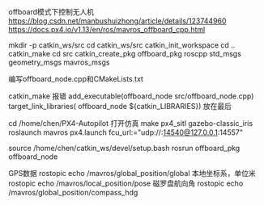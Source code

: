 offboard模式下控制无人机
https://blog.csdn.net/manbushuizhong/article/details/123744960
https://docs.px4.io/v1.13/en/ros/mavros_offboard_cpp.html

mkdir -p catkin_ws/src
cd catkin_ws/src
catkin_init_workspace
cd ..
catkin_make
cd src
catkin_create_pkg offboard_pkg roscpp std_msgs geometry_msgs mavros_msgs

编写offboard_node.cpp和CMakeLists.txt

catkin_make
报错
add_executable(offboard_node src/offboard_node.cpp)
target_link_libraries( offboard_node ${catkin_LIBRARIES})
放在最后

cd /home/chen/PX4-Autopilot
打开仿真
make px4_sitl gazebo-classic_iris
roslaunch mavros px4.launch fcu_url:="udp://:14540@127.0.0.1:14557"

source /home/chen/catkin_ws/devel/setup.bash
rosrun offboard_pkg offboard_node


GPS数据
rostopic echo /mavros/global_position/global
本地坐标系，单位米
rostopic echo /mavros/local_position/pose
磁罗盘航向角
rostopic echo /mavros/global_position/compass_hdg
